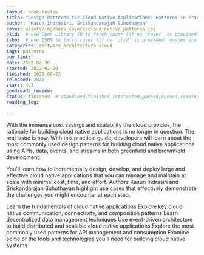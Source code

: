 ```yaml
---
layout: book-review
title: "Design Patterns for Cloud Native Applications: Patterns in Practice Using APIs, Data, Events, and Streams"
author: "Kasun Indrasiri, Sriskandarajah Suhothayan"
cover: assets/img/book_covers/cloud_native_patterns.jpg
olid:  # use Open Library ID to fetch cover (if no `cover` is provided)
isbn:  # use ISBN to fetch cover (if no `olid` is provided, dashes are optional)
categories: software_architecture cloud
tags: patterns
buy_link: 
date: 2022-02-20
started: 2022-02-20
finished: 2022-08-22
released: 2021
stars: 4.3
goodreads_review:
status: finished  #'abandoned,finished,interested,paused,queued,reading,reread'
reading_log:

---
```


With the immense cost savings and scalability the cloud provides, the rationale for building cloud native applications is no longer in question. The real issue is how. With this practical guide, developers will learn about the most commonly used design patterns for building cloud native applications using APIs, data, events, and streams in both greenfield and brownfield development.

You'll learn how to incrementally design, develop, and deploy large and effective cloud native applications that you can manage and maintain at scale with minimal cost, time, and effort. Authors Kasun Indrasiri and Sriskandarajah Suhothayan highlight use cases that effectively demonstrate the challenges you might encounter at each step.

Learn the fundamentals of cloud native applications
Explore key cloud native communication, connectivity, and composition patterns
Learn decentralized data management techniques
Use event-driven architecture to build distributed and scalable cloud native applications
Explore the most commonly used patterns for API management and consumption
Examine some of the tools and technologies you'll need for building cloud native systems